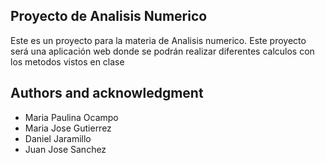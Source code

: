 ## Proyecto de Analisis Numerico

Este es un proyecto para la materia de Analisis numerico.
Este proyecto será una aplicación web donde se podrán realizar diferentes calculos con los metodos vistos en clase

## Authors and acknowledgment

- Maria Paulina Ocampo
- Maria Jose Gutierrez
- Daniel Jaramillo
- Juan Jose Sanchez